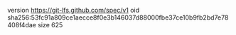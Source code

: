 version https://git-lfs.github.com/spec/v1
oid sha256:53fc91a809ce1aecce8f0e3b146037d88000fbe37ce10b9fb2bd7e78408f4dae
size 625
